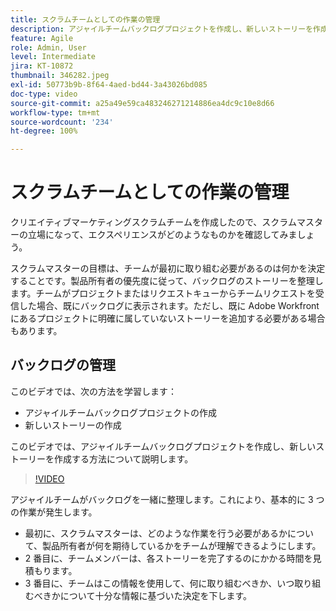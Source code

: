 ```yaml
---
title: スクラムチームとしての作業の管理
description: アジャイルチームバックログプロジェクトを作成し、新しいストーリーを作成する方法について説明します。
feature: Agile
role: Admin, User
level: Intermediate
jira: KT-10872
thumbnail: 346282.jpeg
exl-id: 50773b9b-8f64-4aed-bd44-3a43026bd085
doc-type: video
source-git-commit: a25a49e59ca483246271214886ea4dc9c10e8d66
workflow-type: tm+mt
source-wordcount: '234'
ht-degree: 100%

---
```


# スクラムチームとしての作業の管理

クリエイティブマーケティングスクラムチームを作成したので、スクラムマスターの立場になって、エクスペリエンスがどのようなものかを確認してみましょう。

スクラムマスターの目標は、チームが最初に取り組む必要があるのは何かを決定することです。製品所有者の優先度に従って、バックログのストーリーを整理します。チームがプロジェクトまたはリクエストキューからチームリクエストを受信した場合、既にバックログに表示されます。ただし、既に Adobe Workfront にあるプロジェクトに明確に属していないストーリーを追加する必要がある場合もあります。

## バックログの管理

このビデオでは、次の方法を学習します：

- アジャイルチームバックログプロジェクトの作成
- 新しいストーリーの作成

このビデオでは、アジャイルチームバックログプロジェクトを作成し、新しいストーリーを作成する方法について説明します。

>[!VIDEO](https://video.tv.adobe.com/v/346282/?quality=12&learn=on)

アジャイルチームがバックログを一緒に整理します。これにより、基本的に 3 つの作業が発生します。

- 最初に、スクラムマスターは、どのような作業を行う必要があるかについて、製品所有者が何を期待しているかをチームが理解できるようにします。
- 2 番目に、チームメンバーは、各ストーリーを完了するのにかかる時間を見積もります。
- 3 番目に、チームはこの情報を使用して、何に取り組むべきか、いつ取り組むべきかについて十分な情報に基づいた決定を下します。
